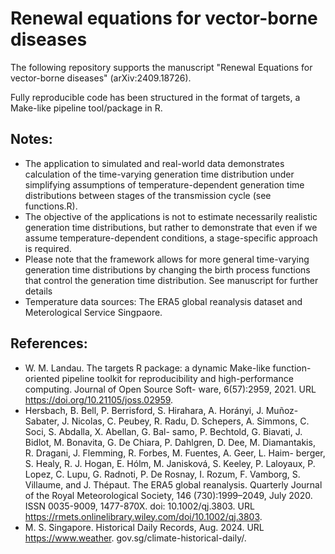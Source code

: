 # Renewal equations for vector-borne diseases

The following repository supports the manuscript "Renewal Equations for vector-borne diseases" (arXiv:2409.18726).

Fully reproducible code has been structured in the format of targets, a Make-like pipeline tool/package in R.

## Notes:
  - The application to simulated and real-world data demonstrates calculation of the time-varying generation time distribution under simplifying assumptions of temperature-dependent generation time distributions between stages of the transmission cycle (see functions.R).
  - The objective of the applications is not to estimate necessarily realistic generation time distributions, but rather to demonstrate that even if we assume temperature-dependent conditions, a stage-specific approach is required.
  - Please note that the framework allows for more general time-varying generation time distributions by changing the birth process functions that control the generation time distribution. See manuscript for further details
  - Temperature data sources: The ERA5 global reanalysis dataset and Meterological Service Singpaore.

## References: 
-  W. M. Landau. The targets R package: a dynamic Make-like function-oriented pipeline
  toolkit for reproducibility and high-performance computing. Journal of Open Source Soft-
  ware, 6(57):2959, 2021. URL https://doi.org/10.21105/joss.02959.
- Hersbach, B. Bell, P. Berrisford, S. Hirahara, A. Horányi, J. Muñoz-Sabater, J. Nicolas,
  C. Peubey, R. Radu, D. Schepers, A. Simmons, C. Soci, S. Abdalla, X. Abellan, G. Bal-
  samo, P. Bechtold, G. Biavati, J. Bidlot, M. Bonavita, G. De Chiara, P. Dahlgren, D. Dee,
  M. Diamantakis, R. Dragani, J. Flemming, R. Forbes, M. Fuentes, A. Geer, L. Haim-
  berger, S. Healy, R. J. Hogan, E. Hólm, M. Janisková, S. Keeley, P. Laloyaux, P. Lopez,
  C. Lupu, G. Radnoti, P. De Rosnay, I. Rozum, F. Vamborg, S. Villaume, and J. Thépaut.
  The ERA5 global reanalysis. Quarterly Journal of the Royal Meteorological Society, 146
  (730):1999–2049, July 2020. ISSN 0035-9009, 1477-870X. doi: 10.1002/qj.3803. URL
  https://rmets.onlinelibrary.wiley.com/doi/10.1002/qj.3803.
- M. S. Singapore. Historical Daily Records, Aug. 2024. URL https://www.weather.
  gov.sg/climate-historical-daily/.
